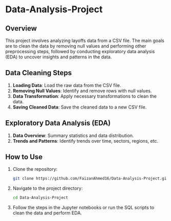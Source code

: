 # Data-Analysis-Project

## Overview

This project involves analyzing layoffs data from a CSV file. The main goals are to clean the data by removing null values and performing other preprocessing steps, followed by conducting exploratory data analysis (EDA) to uncover insights and patterns in the data.


## Data Cleaning Steps

1. **Loading Data**: Load the raw data from the CSV file.
2. **Removing Null Values**: Identify and remove rows with null values.
3. **Data Transformation**: Apply necessary transformations to clean the data.
4. **Saving Cleaned Data**: Save the cleaned data to a new CSV file.

## Exploratory Data Analysis (EDA)

1. **Data Overview**: Summary statistics and data distribution.
2. **Trends and Patterns**: Identify trends over time, sectors, regions, etc.


## How to Use

1. Clone the repository:
    ```bash
    git clone https://github.com/FaizanAhmed16/Data-Analysis-Project.git
    ```
2. Navigate to the project directory:
    ```bash
    cd Data-Analysis-Project
    ```
3. Follow the steps in the Jupyter notebooks or run the SQL scripts to clean the data and perform EDA.
